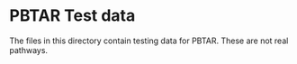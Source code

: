 # PBTAR Test data

The files in this directory contain testing data for PBTAR.
These are not real pathways.
